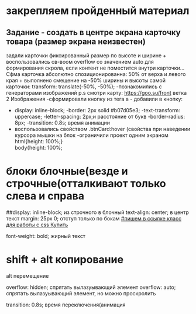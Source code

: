 # закрепляем пройденный материал
## Задание - создать в центре экрана карточку товара (размер экрана неизвестен)

задали карточки фиксированный размер по высоте и ширине + воспользовались св-воом overflow со значением auto для формирования скрола, если контент не поместится внутри карточки...
Сфма карточка абсолютно спозиционированна: 50% от верха и левого края + выполнено смещение на -50% ширины и высоты самой карточки: transform: translate(-50%, -50%);
-познакомились с генераторами изображений p.s смотри карту: https://goo.su/front ветка 2 Изображения
-сформировали кнопку из тега a - добавили в кнопку:
   - display: inline-block;
  -border: 2px solid #b07d05e3;
  -text-transform: uppercase;
  -letter-spacing: 2px;и расстояние от букв
  -border-radius: 8px;
  -transition: 0.8s; время анимации
  - воспользовались свойством .btnCard:hover (свойства при наведении курсора мышки на блок
  -ограничили проект одним экраном html{height: 100%;}   
body{height: 100%;











# блоки блочные(везде и строчные(отталкивают только слева и справа
##display: inline-block; из строчного в блочный
text-align: center; в центр текст
margin: 25px 0; отступ только по бокам
<a href="#" class="btnCard"> #пишем в ссылке класс для работы с сss
            Купить
</a>

font-weight: bold; жирный текст

# shift + alt  копирование
alt перемещение

overflow: hidden; спрятать вылазуывающий элемент
 overflow: auto; спрятать вылазуывающий элемент, но можно проскролить

 transition: 0.8s; время переключения(анимация
